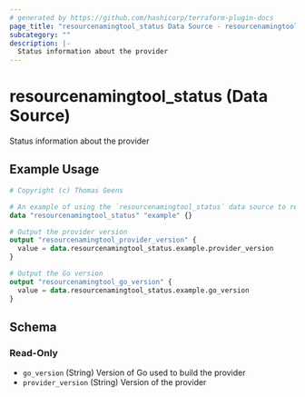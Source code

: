 ```yaml
---
# generated by https://github.com/hashicorp/terraform-plugin-docs
page_title: "resourcenamingtool_status Data Source - resourcenamingtool"
subcategory: ""
description: |-
  Status information about the provider
---
```


# resourcenamingtool_status (Data Source)

Status information about the provider

## Example Usage

```terraform
# Copyright (c) Thomas Geens

# An example of using the `resourcenamingtool_status` data source to retrieve the status of the Resource Naming Tool provider.
data "resourcenamingtool_status" "example" {}

# Output the provider version
output "resourcenamingtool_provider_version" {
  value = data.resourcenamingtool_status.example.provider_version
}

# Output the Go version
output "resourcenamingtool_go_version" {
  value = data.resourcenamingtool_status.example.go_version
}
```

<!-- schema generated by tfplugindocs -->
## Schema

### Read-Only

- `go_version` (String) Version of Go used to build the provider
- `provider_version` (String) Version of the provider

